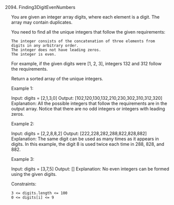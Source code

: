 2094. Finding3DigitEvenNumbers

You are given an integer array digits, where each element is a digit. The array may contain duplicates.

You need to find all the unique integers that follow the given requirements:

    The integer consists of the concatenation of three elements from digits in any arbitrary order.
    The integer does not have leading zeros.
    The integer is even.

For example, if the given digits were [1, 2, 3], integers 132 and 312 follow the requirements.

Return a sorted array of the unique integers.

Example 1:

Input: digits = [2,1,3,0]
Output: [102,120,130,132,210,230,302,310,312,320]
Explanation: All the possible integers that follow the requirements are in the output array. 
Notice that there are no odd integers or integers with leading zeros.

Example 2:

Input: digits = [2,2,8,8,2]
Output: [222,228,282,288,822,828,882]
Explanation: The same digit can be used as many times as it appears in digits. 
In this example, the digit 8 is used twice each time in 288, 828, and 882. 

Example 3:

Input: digits = [3,7,5]
Output: []
Explanation: No even integers can be formed using the given digits.

Constraints:

    3 <= digits.length <= 100
    0 <= digits[i] <= 9
